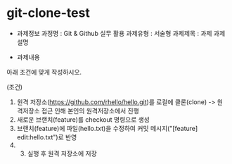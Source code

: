 # git-clone-test

- 과제정보 
과정명 : Git & Github 실무 활용
과제유형 : 서술형
과제제목 : 과제
과제설명


- 과제내용

아래 조건에 맞게 작성하시오.

(조건)
1) 원격 저장소(https://github.com/rhello/hello.git)를 로컬에 클론(clone)  -> 원격저장소 접근 인해 본인의 원격저장소에서 진행
2) 새로운 브랜치(feature)를 checkout 명령으로 생성
3) 브랜치(feature)에 파일(hello.txt)을 수정하여 커밋 메시지("[feature] edit:hello.txt")로 반영
4) 3) 실행 후 원격 저장소에 저장
